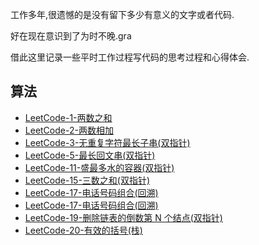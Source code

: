 工作多年,很遗憾的是没有留下多少有意义的文字或者代码.

好在现在意识到了为时不晚.gra

借此这里记录一些平时工作过程写代码的思考过程和心得体会.

## 算法
- [LeetCode-1-两数之和](src/main/java/com/roadmap/algorithm/TwoSum1.java)
- [LeetCode-2-两数相加](src/main/java/com/roadmap/algorithm/AddTwoNumbers2.java)
- [LeetCode-3-无重复字符最长子串(双指针)](src/main/java/com/roadmap/algorithm/LengthOfLongestSubstring3.java)
- [LeetCode-5-最长回文串(双指针)](src/main/java/com/roadmap/algorithm/LongestPalindrome5.java)
- [LeetCode-11-盛最多水的容器(双指针)](src/main/java/com/roadmap/algorithm/MaxArea11.java)
- [LeetCode-15-三数之和(双指针)](src/main/java/com/roadmap/algorithm/ThreeSum15.java)
- [LeetCode-17-电话号码组合(回溯)](src/main/java/com/roadmap/algorithm/LetterCombinations17.java)
- [LeetCode-17-电话号码组合(回溯)](src/main/java/com/roadmap/algorithm/LetterCombinations17.java)
- [LeetCode-19-删除链表的倒数第 N 个结点(双指针)](src/main/java/com/roadmap/algorithm/RemoveNthFromEnd19.java)
- [LeetCode-20-有效的括号(栈)](src/main/java/com/roadmap/algorithm/IsValid20.java)
